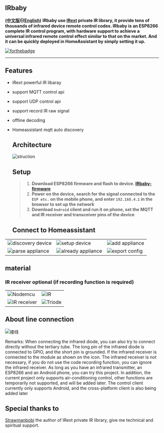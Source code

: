 ## IRbaby
**([中文版](README.md))|([English](README_en.md))**
**IRbaby use [IRext](https://irext.net/) private IR library, it provide tens of thousands of infrared device remote control codes. IRbaby is an ESP8266 complete IR control program, with hardware support to achieve a universal infrared remote control effect similar to that on the market. And it can be quickly deployed in HomeAssistant by simply setting it up.** 

[![forthebadge](https://forthebadge.com/images/badges/built-with-love.svg)](https://forthebadge.com)

---

## Features

* IRext powerful IR libaray

* support MQTT control api

* support UDP control api

* support record IR raw signal

* offline decoding

* Homeassistant mqtt auto discovery  

  ## Architecture

  ![struction](http://irbaby.caffreyfans.top/src/architecture.svg)

  ## Setup

  > 1. **Download ESP8266 firmware and flash to device. [IRbaby-firmware](https://github.com/Caffreyfans/IRbaby-firmware/releases)**
  > 2. **Power on the device, search for the signal connected to the `ESP etc.` on the mobile phone, and enter `192.168.4.1` in the browser to set up the network**
  > 3. **Download `Android` client and run it on phone, set the MQTT and IR receiver and transceiver pins of the device**

  ## Connect to Homeassistant

|                                                              |                                                              |                                                           |
| ------------------------------------------------------------ | ------------------------------------------------------------ | --------------------------------------------------------- |
| ![discovery device](http://irbaby.caffreyfans.top/src/discovery.jpg) | ![setup device](http://irbaby.caffreyfans.top/src/device_setting.jpg) | ![add appliance](http://irbaby.caffreyfans.top/src/select.jpg) |
| ![parse appliance](http://irbaby.caffreyfans.top/src/parse.jpg)     | ![already appliance](http://irbaby.caffreyfans.top/src/main.jpg)      | ![export config](http://irbaby.caffreyfans.top/src/mqtt.jpg)   |

## material
### IR receiver optional (if recording function is required)
|                                                           |                                                             |
| --------------------------------------------------------- | ----------------------------------------------------------- |
| ![Nodemcu](http://irbaby.caffreyfans.top/src/nodemcu.jpg) | ![IR](http://irbaby.caffreyfans.top/src/ir_led.jpg) |
![IR receiver](http://irbaby.caffreyfans.top/src/ir_receiver.jpg) | ![Triode](http://irbaby.caffreyfans.top/src/transistor.jpg) |

## About line connection

![接线](http://irbaby.caffreyfans.top/src/connect.jpg)

Remarks: When connecting the infrared diode, you can also try to connect directly without the tertiary tube. The long pin of the infrared diode is connected to GPIO, and the short pin is grounded. If the infrared receiver is connected to the module as shown on the icon. The infrared receiver is not necessary, if you do not use the code recording function, you can ignore the infrared receiver. As long as you have an infrared transmitter, an ESP8266 and an Android phone, you can try this project. In addition, the current project only supports air-conditioning control, other functions are temporarily not supported, and will be added later. The control client currently only supports Android, and the cross-platform client is also being added later



## Special thanks to
[Strawmanbobi](https://github.com/strawmanbobi) the author of IRext private IR library, give me technical and spiritual support.